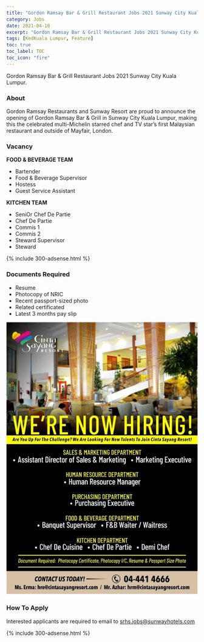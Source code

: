 ```yaml
---
title: "Gordon Ramsay Bar & Grill Restaurant Jobs 2021 Sunway City Kuala Lumpur" 
category: Jobs 
date: 2021-04-10
excerpt: "Gordon Ramsay Bar & Grill Restaurant Jobs 2021 Sunway City Kuala Lumpur" 
tags: [KedKuala Lumpur, Feature] 
toc: true 
toc_label: TOC 
toc_icon: "fire" 
--- 
```


Gordon Ramsay Bar & Grill Restaurant Jobs 2021 Sunway City Kuala Lumpur.

### About
Gordon Ramsay Restaurants and Sunway Resort are proud to announce the opening of Gordon Ramsay Bar & Grill in Sunway City Kuala Lumpur, making this the celebrated multi-Michelin starred chef and TV star’s first Malaysian restaurant and outside of Mayfair, London.

### Vacancy

**FOOD & BEVERAGE TEAM**
- Bartender
- Food & Beverage Supervisor
- Hostess
- Guest Service Assistant

**KITCHEN TEAM**
- SeniOr Chef De Partie
- Chef De Partie    
- Commis 1
- Commis 2
- Steward Supervisor
- Steward

{% include 300-adsense.html %} 

### Documents Required
- Resume 
- Photocopy of NRIC
- Recent passport-sized photo
- Related certificated
- Latest 3 months pay slip

![Gordon Ramsay Bar & Grill Restaurant Jobs 2021 Sunway 2021!](/assets/images/2021-04/cinta-rasa-sayang-kedah-resort-vacancies-april-2021.jpg "Gordon Ramsay Bar & Grill Restaurant Jobs 2021 Sunway 2021")

### How To Apply
Interested applicants are required to email to srhs.jobs@sunwayhotels.com

{% include 300-adsense.html %} 